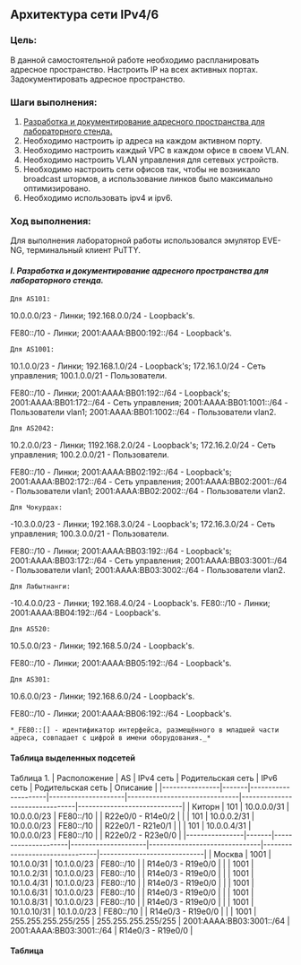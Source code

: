 ##  **Архитектура сети IPv4/6**

### Цель:
В данной самостоятельной работе необходимо распланировать адресное пространство.
Настроить IP на всех активных портах. Задокументировать адресное пространство.

### Шаги выполнения:
1. [Разработка и документирование адресного пространства для лабораторного стенда.](README.md#I-&#1088;&#1072;&#1079;&#1088;&#1072;&#1073;&#1086;&#1090;&#1082;&#1072;&#45;&#1080;&#45;&#1076;&#1086;&#1082;&#1091;&#1084;&#1077;&#1085;&#1090;&#1080;&#1088;&#1086;&#1074;&#1072;&#1085;&#1080;&#1077;&#45;&#1072;&#1076;&#1088;&#1077;&#1089;&#1085;&#1086;&#1075;&#1086;&#45;&#1087;&#1088;&#1086;&#1089;&#1090;&#1088;&#1072;&#1085;&#1089;&#1090;&#1074;&#1072;&#45;&#1076;&#1083;&#1103;&#45;&#1083;&#1072;&#1073;&#1086;&#1088;&#1072;&#1090;&#1086;&#1088;&#1085;&#1086;&#1075;&#1086;&#45;&#1089;&#1090;&#1077;&#1085;&#1076;&#1072;)
2. Необходимо настроить ip адреса на каждом активном порту.
4. Необходимо настроить каждый VPC в каждом офисе в своем VLAN.
5. Необходимо настроить VLAN управления для сетевых устройств.
6. Необходимо настроить сети офисов так, чтобы не возникало broadcast штормов, а использование линков было максимально оптимизировано.
7. Необходимо использовать ipv4 и ipv6.


### Ход выполнения:
Для выполнения лабораторной работы использовался эмулятор EVE-NG, терминальный клиент PuTTY.

#### **_I. Разработка и документирование адресного пространства для лабораторного стенда._**

    Для AS101:

10.0.0.0/23 - Линки; 192.168.0.0/24 - Loopback's.

FE80::/10 - Линки; 2001:AAAA:BB00:192::/64 - Loopback's.

    Для AS1001:

10.1.0.0/23 - Линки; 192.168.1.0/24 - Loopback's; 172.16.1.0/24 - Сеть управления; 100.1.0.0/21 - Пользователи.

FE80::/10 - Линки; 2001:AAAA:BB01:192::/64 - Loopback's; 2001:AAAA:BB01:172::/64 - Сеть управления; 2001:AAAA:BB01:1001::/64 - Пользователи vlan1; 2001:AAAA:BB01:1002::/64 - Пользователи vlan2.

    Для AS2042:

10.2.0.0/23 - Линки; 1192.168.2.0/24 - Loopback's; 172.16.2.0/24 - Сеть управления; 100.2.0.0/21 - Пользователи.

FE80::/10 - Линки; 2001:AAAA:BB02:192::/64 - Loopback's; 2001:AAAA:BB02:172::/64 - Сеть управления; 2001:AAAA:BB02:2001::/64 - Пользователи vlan1; 2001:AAAA:BB02:2002::/64 - Пользователи vlan2.

    Для Чокурдах:

-10.3.0.0/23 - Линки; 192.168.3.0/24 - Loopback's; 172.16.3.0/24 - Сеть управления; 100.3.0.0/21 - Пользователи.

FE80::/10 - Линки; 2001:AAAA:BB03:192::/64 - Loopback's; 2001:AAAA:BB03:172::/64 - Сеть управления; 2001:AAAA:BB03:3001::/64 - Пользователи vlan1; 2001:AAAA:BB03:3002::/64 - Пользователи vlan2.

    Для Лабытнанги:

-10.4.0.0/23 - Линки; 192.168.4.0/24 - Loopback's.
FE80::/10 - Линки; 2001:AAAA:BB04:192::/64 - Loopback's.

    Для AS520:

10.5.0.0/23 - Линки; 192.168.5.0/24 - Loopback's.

FE80::/10 - Линки; 2001:AAAA:BB05:192::/64 - Loopback's.

    Для AS301:

10.6.0.0/23 - Линки; 192.168.6.0/24 - Loopback's.

FE80::/10 - Линки; 2001:AAAA:BB06:192::/64 - Loopback's.

    *_FE80::[] - идентификатор интерфейса, размещённого в младшей части адреса, совпадает с цифрой в имени оборудования._*


#### Таблица выделенных подсетей
Таблица 1.
|  Расположение  |  AS   |      IPv4 сеть      |  Родительская сеть  |          IPv6 сеть            |  Родительская сеть             |         Описание            |
|----------------|-------|---------------------|---------------------|-------------------------------|--------------------------------|-----------------------------|
| Киторн         | 101   | 10.0.0.0/31         |  10.0.0.0/23        | FE80::/10                     |                                | R22e0/0 - R14e0/2           |
|                | 101   | 10.0.0.2/31         |  10.0.0.0/23        | FE80::/10                     |                                | R22e0/1 - R21e0/1           |
|                | 101   | 10.0.0.4/31         |  10.0.0.0/23        | FE80::/10                     |                                | R22e0/2 - R23e0/0           |
|----------------|-------|---------------------|---------------------|-------------------------------|--------------------------------|-----------------------------|
| Москва         | 1001  | 10.1.0.0/31         |  10.1.0.0/23        | FE80::/10                     |                                | R14e0/3 - R19e0/0           |
|                | 1001  | 10.1.0.2/31         |  10.1.0.0/23        | FE80::/10                     |                                | R14e0/3 - R19e0/0           |
|                | 1001  | 10.1.0.4/31         |  10.1.0.0/23        | FE80::/10                     |                                | R14e0/3 - R19e0/0           |
|                | 1001  | 10.1.0.6/31         |  10.1.0.0/23        | FE80::/10                     |                                | R14e0/3 - R19e0/0           |
|                | 1001  | 10.1.0.8/31         |  10.1.0.0/23        | FE80::/10                     |                                | R14e0/3 - R19e0/0           |
|                | 1001  | 10.1.0.10/31        |  10.1.0.0/23        | FE80::/10                     |                                | R14e0/3 - R19e0/0           |
|                | 1001  | 255.255.255.255/255 | 255.255.255.255/255 | 2001:AAAA:BB03:3001::/64      | 2001:AAAA:BB03:3001::/64       | R14e0/3 - R19e0/0           |






#### Таблица 
